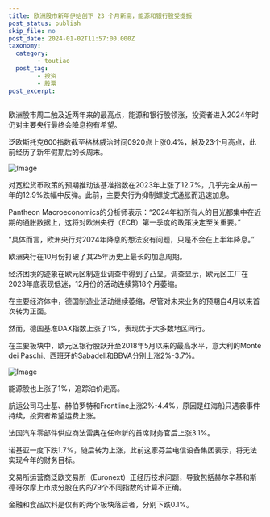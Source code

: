 ```yaml
---
title: 欧洲股市新年伊始创下 23 个月新高，能源和银行股受提振
post_status: publish
skip_file: no
post_date: 2024-01-02T11:57:00.000Z
taxonomy:
  category:
        - toutiao
  post_tag:
        - 投资
        - 股票
post_excerpt: 
---
```

欧洲股市周二触及近两年来的最高点，能源和银行股领涨，投资者进入2024年时仍对主要央行最终会降息抱有希望。

泛欧斯托克600指数截至格林威治时间0920点上涨0.4%，触及23个月高点，此前经历了新年假期后的长周末。

![Image](https://images.unsplash.com/photo-1608817576203-3c27ed168bd2?ixlib=rb-4.0.3&q=85&fm=jpg&crop=entropy&cs=srgb)

对宽松货币政策的预期推动该基准指数在2023年上涨了12.7%，几乎完全从前一年的12.9%跌幅中反弹。此前，主要央行为抑制螺旋式通胀而迅速加息。

Pantheon Macroeconomics的分析师表示：“2024年初所有人的目光都集中在近期的通胀数据上，这将对欧洲央行（ECB）第一季度的政策决定至关重要。”

“具体而言，欧洲央行对2024年降息的想法没有问题，只是不会在上半年降息。”

欧洲央行在10月份打破了其25年历史上最长的加息周期。

经济困境的迹象在欧元区制造业调查中得到了凸显。调查显示，欧元区工厂在2023年底表现低迷，12月份的活动连续第18个月萎缩。

在主要经济体中，德国制造业活动继续萎缩，尽管对未来业务的预期自4月以来首次转为正面。

然而，德国基准DAX指数上涨了1%，表现优于大多数地区同行。

在主要板块中，欧元区银行股跃升至2018年5月以来的最高水平，意大利的Monte dei Paschi、西班牙的Sabadell和BBVA分别上涨2%-3.7%。

![Image](https://images.unsplash.com/photo-1603063047445-e32f1302d8e1?ixlib=rb-4.0.3&q=85&fm=jpg&crop=entropy&cs=srgb)

能源股也上涨了1%，追踪油价走高。

航运公司马士基、赫伯罗特和Frontline上涨2%-4.4%，原因是红海船只遇袭事件持续，投资者希望运费上涨。

法国汽车零部件供应商法雷奥在任命新的首席财务官后上涨3.1%。

诺基亚一度下跌1.7%，随后转为上涨，此前这家芬兰电信设备集团表示，将无法实现今年的财务目标。

交易所运营商泛欧交易所（Euronext）正经历技术问题，导致包括赫尔辛基和斯德哥尔摩上市成分股在内的79个不同指数的计算不正确。

金融和食品饮料是仅有的两个板块落后者，分别下跌0.1%。